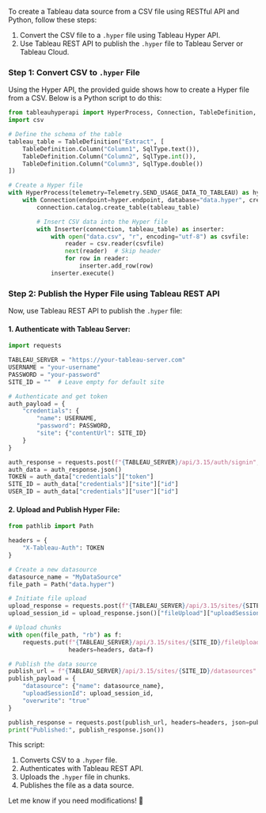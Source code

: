 To create a Tableau data source from a CSV file using RESTful API and Python, follow these steps:

1. Convert the CSV file to a `.hyper` file using Tableau Hyper API.
2. Use Tableau REST API to publish the `.hyper` file to Tableau Server or Tableau Cloud.

### Step 1: Convert CSV to `.hyper` File
Using the Hyper API, the provided guide shows how to create a Hyper file from a CSV. Below is a Python script to do this:

```python
from tableauhyperapi import HyperProcess, Connection, TableDefinition, SqlType, Telemetry, Inserter
import csv

# Define the schema of the table
tableau_table = TableDefinition("Extract", [
    TableDefinition.Column("Column1", SqlType.text()), 
    TableDefinition.Column("Column2", SqlType.int()),  
    TableDefinition.Column("Column3", SqlType.double()) 
])

# Create a Hyper file
with HyperProcess(telemetry=Telemetry.SEND_USAGE_DATA_TO_TABLEAU) as hyper:
    with Connection(endpoint=hyper.endpoint, database="data.hyper", create_mode="create_and_replace") as connection:
        connection.catalog.create_table(tableau_table)

        # Insert CSV data into the Hyper file
        with Inserter(connection, tableau_table) as inserter:
            with open("data.csv", "r", encoding="utf-8") as csvfile:
                reader = csv.reader(csvfile)
                next(reader)  # Skip header
                for row in reader:
                    inserter.add_row(row)
            inserter.execute()
```

### Step 2: Publish the Hyper File using Tableau REST API
Now, use Tableau REST API to publish the `.hyper` file:

#### 1. Authenticate with Tableau Server:
```python
import requests

TABLEAU_SERVER = "https://your-tableau-server.com"
USERNAME = "your-username"
PASSWORD = "your-password"
SITE_ID = ""  # Leave empty for default site

# Authenticate and get token
auth_payload = {
    "credentials": {
        "name": USERNAME,
        "password": PASSWORD,
        "site": {"contentUrl": SITE_ID}
    }
}

auth_response = requests.post(f"{TABLEAU_SERVER}/api/3.15/auth/signin", json=auth_payload)
auth_data = auth_response.json()
TOKEN = auth_data["credentials"]["token"]
SITE_ID = auth_data["credentials"]["site"]["id"]
USER_ID = auth_data["credentials"]["user"]["id"]
```

#### 2. Upload and Publish Hyper File:
```python
from pathlib import Path

headers = {
    "X-Tableau-Auth": TOKEN
}

# Create a new datasource
datasource_name = "MyDataSource"
file_path = Path("data.hyper")

# Initiate file upload
upload_response = requests.post(f"{TABLEAU_SERVER}/api/3.15/sites/{SITE_ID}/fileUploads", headers=headers)
upload_session_id = upload_response.json()["fileUpload"]["uploadSessionId"]

# Upload chunks
with open(file_path, "rb") as f:
    requests.put(f"{TABLEAU_SERVER}/api/3.15/sites/{SITE_ID}/fileUploads/{upload_session_id}",
                 headers=headers, data=f)

# Publish the data source
publish_url = f"{TABLEAU_SERVER}/api/3.15/sites/{SITE_ID}/datasources"
publish_payload = {
    "datasource": {"name": datasource_name},
    "uploadSessionId": upload_session_id,
    "overwrite": "true"
}

publish_response = requests.post(publish_url, headers=headers, json=publish_payload)
print("Published:", publish_response.json())
```

This script:
1. Converts CSV to a `.hyper` file.
2. Authenticates with Tableau REST API.
3. Uploads the `.hyper` file in chunks.
4. Publishes the file as a data source.

Let me know if you need modifications! 🚀
